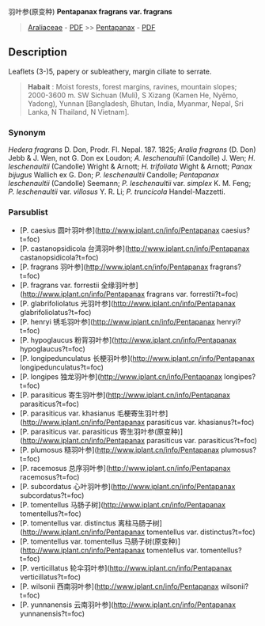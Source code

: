 羽叶参(原变种) **Pentapanax fragrans var. fragrans**

> [Araliaceae](http://www.iplant.cn/info/Araliaceae?t=foc) - [PDF](http://www.iplant.cn/foc/pdf/Araliaceae.pdf) >> [Pentapanax](http://www.iplant.cn/info/Pentapanax?t=foc) - [PDF](http://www.iplant.cn/foc/pdf/Pentapanax.pdf)
## Description

Leaflets (3-)5, papery or subleathery, margin ciliate to serrate.

> **Habait** : 
> Moist forests, forest margins, ravines, mountain slopes; 2000-3600 m. SW Sichuan (Muli), S Xizang (Kamen He, Nyêmo, Yadong), Yunnan [Bangladesh, Bhutan, India, Myanmar, Nepal, Sri Lanka, N Thailand, N Vietnam].

### Synonym
*Hedera fragrans* D. Don, Prodr. Fl. Nepal. 187. 1825; *Aralia fragrans* (D. Don) Jebb & J. Wen, not G. Don ex Loudon; *A. leschenaultii* (Candolle) J. Wen; *H. leschenaultii* (Candolle) Wright & Arnott; *H. trifoliata* Wight & Arnott; *Panax bijugus* Wallich ex G. Don; *P. leschenaultii* Candolle; *Pentapanax leschenaultii* (Candolle) Seemann; *P. leschenaultii* var. *simplex* K. M. Feng; *P. leschenaultii* var. *villosus* Y. R. Li; *P. truncicola* Handel-Mazzetti.

### Parsublist

* [P.  caesius  圆叶羽叶参](http://www.iplant.cn/info/Pentapanax caesius?t=foc)
* [P.  castanopsidicola  台湾羽叶参](http://www.iplant.cn/info/Pentapanax castanopsidicola?t=foc)
* [P.  fragrans  羽叶参](http://www.iplant.cn/info/Pentapanax fragrans?t=foc)
* [P.  fragrans var. forrestii  全缘羽叶参](http://www.iplant.cn/info/Pentapanax fragrans var. forrestii?t=foc)
* [P.  glabrifoliolatus  光羽叶参](http://www.iplant.cn/info/Pentapanax glabrifoliolatus?t=foc)
* [P.  henryi  锈毛羽叶参](http://www.iplant.cn/info/Pentapanax henryi?t=foc)
* [P.  hypoglaucus  粉背羽叶参](http://www.iplant.cn/info/Pentapanax hypoglaucus?t=foc)
* [P.  longipedunculatus  长梗羽叶参](http://www.iplant.cn/info/Pentapanax longipedunculatus?t=foc)
* [P.  longipes  独龙羽叶参](http://www.iplant.cn/info/Pentapanax longipes?t=foc)
* [P.  parasiticus  寄生羽叶参](http://www.iplant.cn/info/Pentapanax parasiticus?t=foc)
* [P.  parasiticus var. khasianus  毛梗寄生羽叶参](http://www.iplant.cn/info/Pentapanax parasiticus var. khasianus?t=foc)
* [P.  parasiticus var. parasiticus  寄生羽叶参(原变种)](http://www.iplant.cn/info/Pentapanax parasiticus var. parasiticus?t=foc)
* [P.  plumosus  糙羽叶参](http://www.iplant.cn/info/Pentapanax plumosus?t=foc)
* [P.  racemosus  总序羽叶参](http://www.iplant.cn/info/Pentapanax racemosus?t=foc)
* [P.  subcordatus  心叶羽叶参](http://www.iplant.cn/info/Pentapanax subcordatus?t=foc)
* [P.  tomentellus  马肠子树](http://www.iplant.cn/info/Pentapanax tomentellus?t=foc)
* [P.  tomentellus var. distinctus  离柱马肠子树](http://www.iplant.cn/info/Pentapanax tomentellus var. distinctus?t=foc)
* [P.  tomentellus var. tomentellus  马肠子树(原变种)](http://www.iplant.cn/info/Pentapanax tomentellus var. tomentellus?t=foc)
* [P.  verticillatus  轮伞羽叶参](http://www.iplant.cn/info/Pentapanax verticillatus?t=foc)
* [P.  wilsonii  西南羽叶参](http://www.iplant.cn/info/Pentapanax wilsonii?t=foc)
* [P.  yunnanensis  云南羽叶参](http://www.iplant.cn/info/Pentapanax yunnanensis?t=foc)
